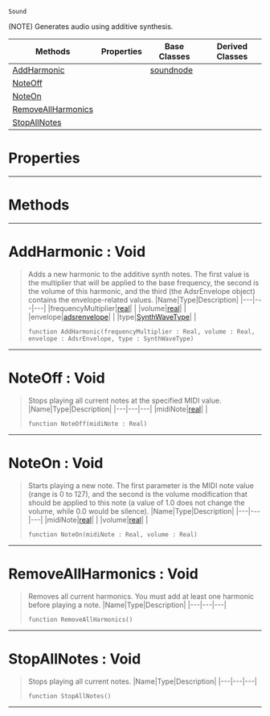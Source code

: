  `Sound`

(NOTE) Generates audio using additive synthesis.

|Methods|Properties|Base Classes|Derived Classes|
|---|---|---|---|
|[ AddHarmonic](https://plasmaengine.github.io/PlasmaDocs/Plasma1/C++/code_reference/class_reference/additivesynthnode.markdown#addharmonic-void)| |[soundnode](https://plasmaengine.github.io/PlasmaDocs/Plasma1/C++/code_reference/class_reference/soundnode.markdown)| |
|[ NoteOff](https://plasmaengine.github.io/PlasmaDocs/Plasma1/C++/code_reference/class_reference/additivesynthnode.markdown#noteoff-void)| | | |
|[ NoteOn](https://plasmaengine.github.io/PlasmaDocs/Plasma1/C++/code_reference/class_reference/additivesynthnode.markdown#noteon-void)| | | |
|[ RemoveAllHarmonics](https://plasmaengine.github.io/PlasmaDocs/Plasma1/C++/code_reference/class_reference/additivesynthnode.markdown#removeallharmonics-void)| | | |
|[ StopAllNotes](https://plasmaengine.github.io/PlasmaDocs/Plasma1/C++/code_reference/class_reference/additivesynthnode.markdown#stopallnotes-void)| | | |


 #  Properties


---  
 #  Methods


---  
 #  AddHarmonic : Void

> Adds a new harmonic to the additive synth notes. The first value is the multiplier that will be applied to the base frequency, the second is the volume of this harmonic, and the third (the AdsrEnvelope object) contains the envelope-related values.
> |Name|Type|Description|
> |---|---|---|
> |frequencyMultiplier|[real](https://plasmaengine.github.io/PlasmaDocs/Plasma1/C++/code_reference/lightning_base_types/real.markdown)| |
> |volume|[real](https://plasmaengine.github.io/PlasmaDocs/Plasma1/C++/code_reference/lightning_base_types/real.markdown)| |
> |envelope|[adsrenvelope](https://plasmaengine.github.io/PlasmaDocs/Plasma1/C++/code_reference/class_reference/adsrenvelope.markdown)| |
> |type|[SynthWaveType](https://plasmaengine.github.io/PlasmaDocs/Plasma1/C++/code_reference/enum_reference.markdown#synthwavetype)| |
> ``` lang=cpp, name=Lightning
> function AddHarmonic(frequencyMultiplier : Real, volume : Real, envelope : AdsrEnvelope, type : SynthWaveType)
> ``` 


---  
 #  NoteOff : Void

> Stops playing all current notes at the specified MIDI value.
> |Name|Type|Description|
> |---|---|---|
> |midiNote|[real](https://plasmaengine.github.io/PlasmaDocs/Plasma1/C++/code_reference/lightning_base_types/real.markdown)| |
> ``` lang=cpp, name=Lightning
> function NoteOff(midiNote : Real)
> ``` 


---  
 #  NoteOn : Void

> Starts playing a new note. The first parameter is the MIDI note value (range is 0 to 127), and the second is the volume modification that should be applied to this note (a value of 1.0 does not change the volume, while 0.0 would be silence).
> |Name|Type|Description|
> |---|---|---|
> |midiNote|[real](https://plasmaengine.github.io/PlasmaDocs/Plasma1/C++/code_reference/lightning_base_types/real.markdown)| |
> |volume|[real](https://plasmaengine.github.io/PlasmaDocs/Plasma1/C++/code_reference/lightning_base_types/real.markdown)| |
> ``` lang=cpp, name=Lightning
> function NoteOn(midiNote : Real, volume : Real)
> ``` 


---  
 #  RemoveAllHarmonics : Void

> Removes all current harmonics. You must add at least one harmonic before playing a note.
> |Name|Type|Description|
> |---|---|---|
> ``` lang=cpp, name=Lightning
> function RemoveAllHarmonics()
> ``` 


---  
 #  StopAllNotes : Void

> Stops playing all current notes.
> |Name|Type|Description|
> |---|---|---|
> ``` lang=cpp, name=Lightning
> function StopAllNotes()
> ``` 


---  
 

 